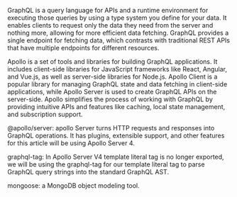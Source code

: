 GraphQL is a query language for APIs and a runtime environment for executing those queries by using a type system you define for your data. It enables clients to request only the data they need from the server and nothing more, allowing for more efficient data fetching. GraphQL provides a single endpoint for fetching data, which contrasts with traditional REST APIs that have multiple endpoints for different resources.

Apollo is a set of tools and libraries for building GraphQL applications. It includes client-side libraries for JavaScript frameworks like React, Angular, and Vue.js, as well as server-side libraries for Node.js. Apollo Client is a popular library for managing GraphQL state and data fetching in client-side applications, while Apollo Server is used to create GraphQL APIs on the server-side. Apollo simplifies the process of working with GraphQL by providing intuitive APIs and features like caching, local state management, and subscription support.

@apollo/server: apollo Server turns HTTP requests and responses into GraphQL operations. It has plugins, extensible support, and other features for this article will be using Apollo Server 4.

graphql-tag: In Apollo Server V4 template literal tag is no longer exported, we will be using the graphql-tag for our template literal tag to parse GraphQL query strings into the standard GraphQL AST.

mongoose: a MongoDB object modeling tool.

